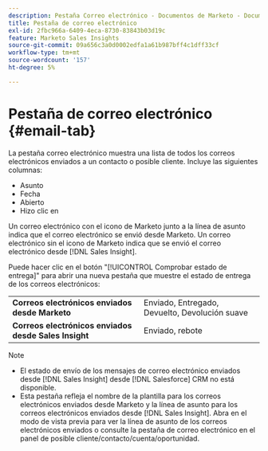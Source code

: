 ```yaml
---
description: Pestaña Correo electrónico - Documentos de Marketo - Documentación del producto
title: Pestaña de correo electrónico
exl-id: 2fbc966a-6409-4eca-8730-83843b03d19c
feature: Marketo Sales Insights
source-git-commit: 09a656c3a0d0002edfa1a61b987bff4c1dff33cf
workflow-type: tm+mt
source-wordcount: '157'
ht-degree: 5%

---
```


# Pestaña de correo electrónico {#email-tab}

La pestaña correo electrónico muestra una lista de todos los correos electrónicos enviados a un contacto o posible cliente. Incluye las siguientes columnas:

* Asunto
* Fecha
* Abierto
* Hizo clic en

Un correo electrónico con el icono de Marketo junto a la línea de asunto indica que el correo electrónico se envió desde Marketo. Un correo electrónico sin el icono de Marketo indica que se envió el correo electrónico desde [!DNL Sales Insight].

Puede hacer clic en el botón &quot;[!UICONTROL Comprobar estado de entrega]&quot; para abrir una nueva pestaña que muestre el estado de entrega de los correos electrónicos:

<table>
 <tbody>
  <tr>
   <td><strong>Correos electrónicos enviados desde Marketo</strong></td>
   <td>Enviado, Entregado, Devuelto, Devolución suave</td>
  </tr>
  <tr>
   <td><strong>Correos electrónicos enviados desde Sales Insight</strong></td>
   <td>Enviado, rebote</td>
  </tr>
 </tbody>
</table>

>[!NOTE]
>
>* El estado de envío de los mensajes de correo electrónico enviados desde [!DNL Sales Insight] desde [!DNL Salesforce] CRM no está disponible.
>* Esta pestaña refleja el nombre de la plantilla para los correos electrónicos enviados desde Marketo y la línea de asunto para los correos electrónicos enviados desde [!DNL Sales Insight]. Abra en el modo de vista previa para ver la línea de asunto de los correos electrónicos enviados o consulte la pestaña de correo electrónico en el panel de posible cliente/contacto/cuenta/oportunidad.
